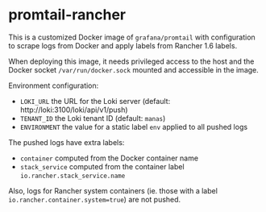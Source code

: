 # promtail-rancher

This is a customized Docker image of `grafana/promtail` with configuration to scrape logs from Docker and apply labels from Rancher 1.6 labels.

When deploying this image, it needs privileged access to the host and the Docker socket `/var/run/docker.sock` mounted and accessible in the image.

Environment configuration:

- `LOKI_URL` the URL for the Loki server (default: http://loki:3100/loki/api/v1/push)
- `TENANT_ID` the Loki tenant ID (default: `manas`)
- `ENVIRONMENT` the value for a static label `env` applied to all pushed logs

The pushed logs have extra labels:

- `container` computed from the Docker container name
- `stack_service` computed from the container label `io.rancher.stack_service.name`

Also, logs for Rancher system containers (ie. those with a label `io.rancher.container.system=true`) are not pushed.
